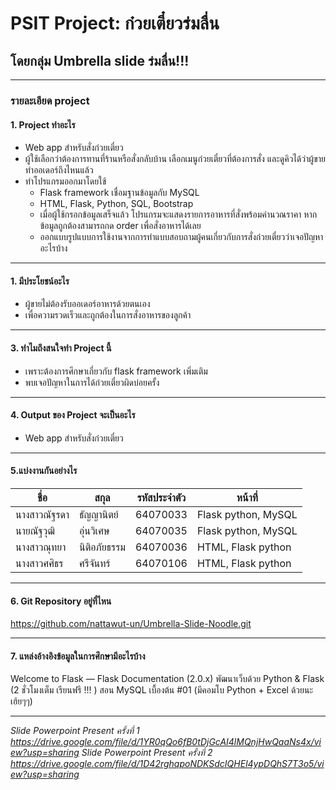 # **PSIT Project: ก๋วยเตี๋ยวร่มลื่น**
## โดยกลุ่ม **Umbrella slide ร่มลื่น!!!**

---

### **รายละเอียด project**
#### **1. Project ทำอะไร**
- Web app สำหรับสั่งก๋วยเตี๋ยว
- ผู้ใช้เลือกว่าต้องการทานที่ร้านหรือสั่งกลับบ้าน เลือกเมนูก๋วยเตี๋ยวที่ต้องการสั่ง และดูคิวได้ว่าผู้ขายทำออเดอร์ถึงไหนแล้ว
- ทำโปรแกรมออกมาโดยใช้
    - Flask framework เชื่อมฐานข้อมูลกับ MySQL
    - HTML, Flask, Python, SQL, Bootstrap
    - เมื่อผู้ใช้กรอกข้อมูลเสร็จแล้ว โปรแกรมจะแสดงรายการอาหารที่สั่งพร้อมคำนวณราคา หากข้อมูลถูกต้องสามารถกด order เพื่อสั่งอาหารได้เลย
    - ออกแบบรูปแบบการใช้งานจากการทำแบบสอบถามผู้คนเกี่ยวกับการสั่งก๋วยเตี๋ยวว่าเจอปัญหาอะไรบ้าง

---

#### **1. มีประโยชน์อะไร** 
- ผู้ขายไม่ต้องรับออเดอร์อาหารด้วยตนเอง
- เพื่อความรวดเร็วและถูกต้องในการสั่งอาหารของลูกค้า

---
#### **3. ทำไมถึงสนใจทำ Project นี้** 
- เพราะต้องการศึกษาเกี่ยวกับ flask framework เพิ่มเติม
- พบเจอปัญหาในการได้ก๋วยเตี๋ยวผิดบ่อยครั้ง

---
#### **4. Output ของ Project จะเป็นอะไร**
- Web app สำหรับสั่งก๋วยเตี๋ยว

---
#### **5.แบ่งงานกันอย่างไร**
| ชื่อ | สกุล | รหัสประจำตัว | หน้าที่ |
|-|-|-|-|
| นางสาวณัฐรดา | ธัญญานิตย์ | 64070033 | Flask python, MySQL |
| นายณัฐวุฒิ | อุ่นวิเศษ | 64070035 | Flask python, MySQL |
| นางสาวณุทยา | นิติอภัยธรรม | 64070036 | HTML, Flask python |
| นางสาวศศิธร | ศรีจันทร์ | 64070106 | HTML, Flask python |

---
#### **6. Git Repository อยู่ที่ไหน**
https://github.com/nattawut-un/Umbrella-Slide-Noodle.git

---
#### **7. แหล่งอ้างอิงข้อมูลในการศึกษามีอะไรบ้าง**
Welcome to Flask — Flask Documentation (2.0.x)
พัฒนาเว็บด้วย Python & Flask (2 ชั่วโมงเต็ม เรียนฟรี !!! )
สอน MySQL เบื้องต้น #01 (มีคอมโบ Python + Excel ด้วยนะเฮ้ยๆๆ)

---

*Slide Powerpoint Present ครั้งที่ 1*
*https://drive.google.com/file/d/1YR0qQo6fB0tDjGcAI4lMQnjHwQaaNs4x/view?usp=sharing*
*Slide Powerpoint Present ครั้งที่ 2*
*https://drive.google.com/file/d/1D42rghqpoNDKSdcIQHEl4ypDQhS7T3o5/view?usp=sharing*





